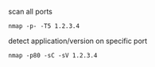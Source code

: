 scan all ports
```shell
nmap -p- -T5 1.2.3.4
```

detect application/version on specific port

```shell
nmap -p80 -sC -sV 1.2.3.4
```
